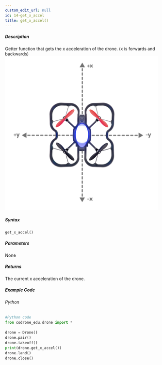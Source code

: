 ```yaml
---
custom_edit_url: null
id: 14-get_x_accel
title: get_x_accel()
---
```


##### Description

Getter function that gets the x acceleration of the drone. (x is forwards and backwards) <br />
![x position image](topdown_xy.png)

##### Syntax
```get_x_accel()```<br />


##### Parameters

None

##### Returns

The current x acceleration of the drone.

##### Example Code
###### Python
```python
#Python code
from codrone_edu.drone import *

drone = Drone()
drone.pair()
drone.takeoff()
print(drone.get_x_accel())
drone.land()
drone.close()
```